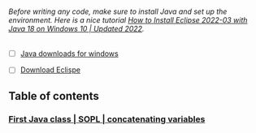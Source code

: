 ###### Before writing any code, make sure to install Java and set up the environment. Here is a nice tutorial [How to Install Eclipse 2022-03 with Java 18 on Windows 10 | Updated 2022](https://www.youtube.com/watch?v=whXbxfhCD9s&ab_channel=AmitThinks). </br>
* [ ] [Java downloads for windows](https://www.oracle.com/java/technologies/downloads/#jdk18-windows)
* [ ] [Download Eclispe](https://www.eclipse.org/downloads/)


## Table of contents
### [First Java class | SOPL | concatenating variables](https://github.com/SharpAdder/JavaJourney/blob/main/variables.java)


